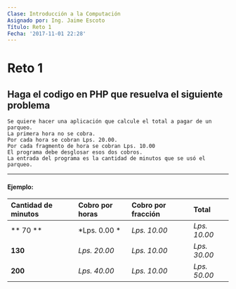 ```yaml
---
Clase: Introducción a la Computación
Asignado por: Ing. Jaime Escoto
Título: Reto 1
Fecha: '2017-11-01 22:28'
---
```


# Reto 1
## Haga el codigo en PHP que resuelva el siguiente problema
```
Se quiere hacer una aplicación que calcule el total a pagar de un parqueo.
La primera hora no se cobra.
Por cada hora se cobran Lps. 20.00.
Por cada fragmento de hora se cobran Lps. 10.00
El programa debe desglosar esos dos cobros.
La entrada del programa es la cantidad de minutos que se usó el parqueo.
```
****

#### Ejemplo:

| Cantidad de minutos     | Cobro por horas     | Cobro por fracción | Total
| :------------- | :------------- | :------------- | :------------- |
| ** 70 **       | *Lps. 0.00 *      |*Lps. 10.00*| *Lps. 10.00* |
| **130**   | *Lps. 20.00*   | *Lps. 10.00*  | *Lps. 30.00* |
| **200**   | *Lps. 40.00*   | *Lps. 10.00*  | *Lps. 50.00* |
